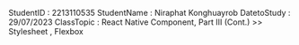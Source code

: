 StudentID : 2213110535
StudentName : Niraphat Konghuayrob
DatetoStudy : 29/07/2023
ClassTopic : React Native Component, Part III (Cont.) >> Stylesheet , Flexbox
